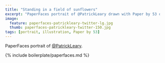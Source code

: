 ```yaml
---
title: "Standing in a field of sunflowers"
excerpt: "PaperFaces portrait of @PatrickLeary drawn with Paper by 53 on an iPad."
image: 
  feature: paperfaces-patrickleary-twitter-lg.jpg
  thumb: paperfaces-patrickleary-twitter-150.jpg
tags: [portrait, illustration, Paper by 53]
---
```


PaperFaces portrait of [@PatrickLeary](http://twitter.com/PatrickLeary).

{% include boilerplate/paperfaces.md %}